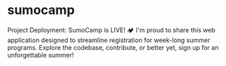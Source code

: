 # sumocamp
Project Deployment: SumoCamp is LIVE! 🏕️ I'm proud to share this web application designed to streamline registration for week-long summer programs. Explore the codebase, contribute, or better yet, sign up for an unforgettable summer!

